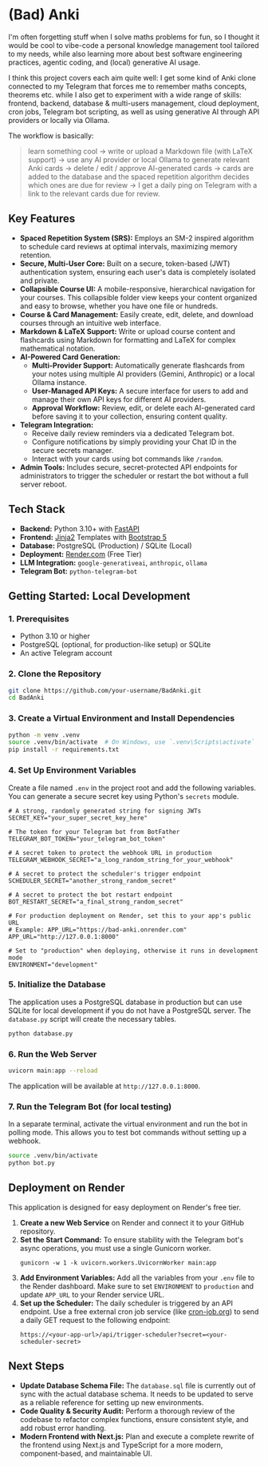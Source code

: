 # (Bad) Anki

I'm often forgetting stuff when I solve maths problems for fun, so I thought it would be cool to vibe-code a personal knowledge management tool tailored to my needs, while also learning more about best software engineering practices, agentic coding, and (local) generative AI usage.

I think this project covers each aim quite well: I get some kind of Anki clone connected to my Telegram that forces me to remember maths concepts, theorems etc. while I also get to experiment with a wide range of skills: frontend, backend, database & multi-users management, cloud deployment, cron jobs, Telegram bot scripting, as well as using generative AI through API providers or locally via Ollama.

The workflow is basically: 

>learn something cool → write or upload a Markdown file (with LaTeX support) → use any AI provider or local Ollama to generate relevant Anki cards → delete / edit / approve AI-generated cards → cards are added to the database and the spaced repetition algorithm decides which ones are due for review → I get a daily ping on Telegram with a link to the relevant cards due for review.

## Key Features

*   **Spaced Repetition System (SRS):** Employs an SM-2 inspired algorithm to schedule card reviews at optimal intervals, maximizing memory retention.
*   **Secure, Multi-User Core:** Built on a secure, token-based (JWT) authentication system, ensuring each user's data is completely isolated and private.
*   **Collapsible Course UI:** A mobile-responsive, hierarchical navigation for your courses. This collapsible folder view keeps your content organized and easy to browse, whether you have one file or hundreds.
*   **Course & Card Management:** Easily create, edit, delete, and download courses through an intuitive web interface.
*   **Markdown & LaTeX Support:** Write or upload course content and flashcards using Markdown for formatting and LaTeX for complex mathematical notation.
*   **AI-Powered Card Generation:**
    *   **Multi-Provider Support:** Automatically generate flashcards from your notes using multiple AI providers (Gemini, Anthropic) or a local Ollama instance.
    *   **User-Managed API Keys:** A secure interface for users to add and manage their own API keys for different AI providers.
    *   **Approval Workflow:** Review, edit, or delete each AI-generated card before saving it to your collection, ensuring content quality.
*   **Telegram Integration:**
    *   Receive daily review reminders via a dedicated Telegram bot.
    *   Configure notifications by simply providing your Chat ID in the secure secrets manager.
    *   Interact with your cards using bot commands like `/random`.
*   **Admin Tools:** Includes secure, secret-protected API endpoints for administrators to trigger the scheduler or restart the bot without a full server reboot.

## Tech Stack

*   **Backend:** Python 3.10+ with [FastAPI](https://fastapi.tiangolo.com/)
*   **Frontend:** [Jinja2](https://jinja.palletsprojects.com/) Templates with [Bootstrap 5](https://getbootstrap.com/)
*   **Database:** PostgreSQL (Production) / SQLite (Local)
*   **Deployment:** [Render.com](https://render.com/) (Free Tier)
*   **LLM Integration:** `google-generativeai`, `anthropic`, `ollama`
*   **Telegram Bot:** `python-telegram-bot`

## Getting Started: Local Development

### 1. Prerequisites
- Python 3.10 or higher
- PostgreSQL (optional, for production-like setup) or SQLite
- An active Telegram account

### 2. Clone the Repository
```bash
git clone https://github.com/your-username/BadAnki.git
cd BadAnki
```

### 3. Create a Virtual Environment and Install Dependencies
```bash
python -m venv .venv
source .venv/bin/activate  # On Windows, use `.venv\Scripts\activate`
pip install -r requirements.txt
```

### 4. Set Up Environment Variables
Create a file named `.env` in the project root and add the following variables. You can generate a secure secret key using Python's `secrets` module.

```env
# A strong, randomly generated string for signing JWTs
SECRET_KEY="your_super_secret_key_here"

# The token for your Telegram bot from BotFather
TELEGRAM_BOT_TOKEN="your_telegram_bot_token"

# A secret token to protect the webhook URL in production
TELEGRAM_WEBHOOK_SECRET="a_long_random_string_for_your_webhook"

# A secret to protect the scheduler's trigger endpoint
SCHEDULER_SECRET="another_strong_random_secret"

# A secret to protect the bot restart endpoint
BOT_RESTART_SECRET="a_final_strong_random_secret"

# For production deployment on Render, set this to your app's public URL
# Example: APP_URL="https://bad-anki.onrender.com"
APP_URL="http://127.0.0.1:8000"

# Set to "production" when deploying, otherwise it runs in development mode
ENVIRONMENT="development"
```

### 5. Initialize the Database
The application uses a PostgreSQL database in production but can use SQLite for local development if you do not have a PostgreSQL server. The `database.py` script will create the necessary tables.

```bash
python database.py
```

### 6. Run the Web Server
```bash
uvicorn main:app --reload
```
The application will be available at `http://127.0.0.1:8000`.

### 7. Run the Telegram Bot (for local testing)
In a separate terminal, activate the virtual environment and run the bot in polling mode. This allows you to test bot commands without setting up a webhook.
```bash
source .venv/bin/activate
python bot.py
```

## Deployment on Render

This application is designed for easy deployment on Render's free tier.

1.  **Create a new Web Service** on Render and connect it to your GitHub repository.
2.  **Set the Start Command:** To ensure stability with the Telegram bot's async operations, you must use a single Gunicorn worker.
    ```
    gunicorn -w 1 -k uvicorn.workers.UvicornWorker main:app
    ```
3.  **Add Environment Variables:** Add all the variables from your `.env` file to the Render dashboard. Make sure to set `ENVIRONMENT` to `production` and update `APP_URL` to your Render service URL.
4.  **Set up the Scheduler:** The daily scheduler is triggered by an API endpoint. Use a free external cron job service (like [cron-job.org](https://cron-job.org/)) to send a daily GET request to the following endpoint:
    ```
    https://<your-app-url>/api/trigger-scheduler?secret=<your-scheduler-secret>
    ```

## Next Steps

*   **Update Database Schema File:** The `database.sql` file is currently out of sync with the actual database schema. It needs to be updated to serve as a reliable reference for setting up new environments.
*   **Code Quality & Security Audit:** Perform a thorough review of the codebase to refactor complex functions, ensure consistent style, and add robust error handling.
*   **Modern Frontend with Next.js:** Plan and execute a complete rewrite of the frontend using Next.js and TypeScript for a more modern, component-based, and maintainable UI.
